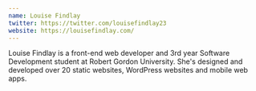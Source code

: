 ```yaml
---
name: Louise Findlay
twitter: https://twitter.com/louisefindlay23
website: https://louisefindlay.com/
---
```

Louise Findlay is a front-end web developer and 3rd year Software Development student at Robert Gordon University. She's designed and developed over 20 static websites, WordPress websites and mobile web apps.

